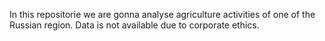 In this repositorie we are gonna analyse agriculture activities of one of the Russian region. Data is not available due to corporate ethics.
